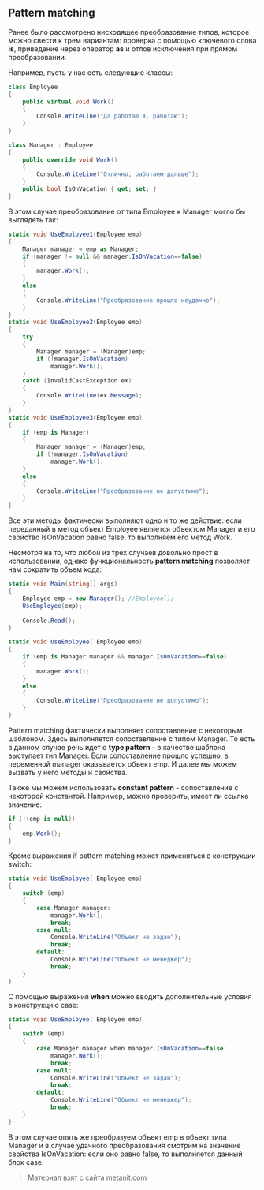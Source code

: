 ## Pattern matching

Ранее было рассмотрено нисходящее преобразование типов, которое можно свести к трем вариантам: проверка с помощью ключевого слова **is**, приведение через оператор **as** и отлов исключения при прямом преобразовании.

Например, пусть у нас есть следующие классы:

```cs
class Employee
{
    public virtual void Work()
    {
        Console.WriteLine("Да работаю я, работаю");
    }
}

class Manager : Employee
{
    public override void Work()
    {
        Console.WriteLine("Отлично, работаем дальше");
    }
    public bool IsOnVacation { get; set; }
}
```

В этом случае преобразование от типа Employee к Manager могло бы выглядеть так:

```cs
static void UseEmployee1(Employee emp)
{
    Manager manager = emp as Manager;
    if (manager != null && manager.IsOnVacation==false)
    {
        manager.Work();
    }
    else
    {
        Console.WriteLine("Преобразование прошло неудачно");
    }
}
static void UseEmployee2(Employee emp)
{
    try
    {
        Manager manager = (Manager)emp;
        if (!manager.IsOnVacation)
            manager.Work();
    }
    catch (InvalidCastException ex)
    {
        Console.WriteLine(ex.Message);
    }
}
static void UseEmployee3(Employee emp)
{
    if (emp is Manager)
    {
        Manager manager = (Manager)emp;
        if (!manager.IsOnVacation)
            manager.Work();
    }
    else
    {
        Console.WriteLine("Преобразование не допустимо");
    }
}
```

Все эти методы фактически выполняют одно и то же действие: если переданный в метод объект Employee является объектом Manager и его свойство IsOnVacation равно false, то выполняем его метод Work.

Несмотря на то, что любой из трех случаев довольно прост в использовании, однако функциональность **pattern matching** позволяет нам сократить объем кода:

```cs
static void Main(string[] args)
{
    Employee emp = new Manager(); //Employee();
    UseEmployee(emp);
            
    Console.Read();
}

static void UseEmployee( Employee emp)
{
    if (emp is Manager manager && manager.IsOnVacation==false)
    {
        manager.Work();
    }
    else
    {
        Console.WriteLine("Преобразование не допустимо");
    }
}
```

Pattern matching фактически выполняет сопоставление с некоторым шаблоном. Здесь выполняется сопоставление с типом Manager. То есть в данном случае  речь идет о **type pattern** - в качестве шаблона выступает тип Manager. Если сопоставление прошло успешно, в переменной manager оказывается объект emp. И далее мы можем вызвать у него методы и свойства.

Также мы можем использовать **constant pattern** - сопоставление с некоторой константой. Например, можно проверить, имеет ли ссылка значение:

```cs
if (!(emp is null))
{
    emp.Work();
}
```

Кроме выражения if pattern matching может применяться в конструкции switch:

```cs
static void UseEmployee( Employee emp)
{
    switch (emp)
    {
        case Manager manager:
            manager.Work();
            break;
        case null:
            Console.WriteLine("Объект не задан");
            break;
        default:
            Console.WriteLine("Объект не менеджер");
            break;
    }
}
```

С помощью выражения **when** можно вводить дополнительные условия в конструкцию case:

```cs
static void UseEmployee( Employee emp)
{
    switch (emp)
    {
        case Manager manager when manager.IsOnVacation==false:
            manager.Work();
            break;
        case null:
            Console.WriteLine("Объект не задан");
            break;
        default:
            Console.WriteLine("Объект не менеджер");
            break;
    }
}
```

В этом случае опять же преобразуем объект emp в объект типа Manager и в случае удачного преобразования смотрим на значение свойства IsOnVacation: если оно равно false, то выполняется данный блок case.


> Материал взят с сайта metanit.com